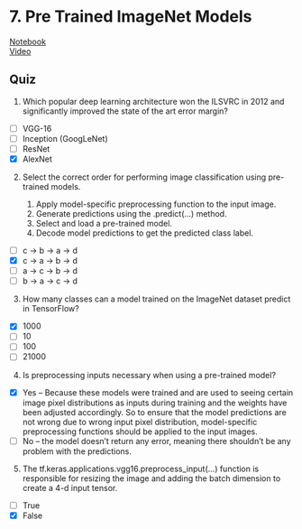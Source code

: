 # 7. Pre Trained ImageNet Models
[Notebook](https://colab.research.google.com/drive/1KDGfFuzILqP8-9UshN6OJ2iNWbMt5eUW)<br>
[Video](https://www.youtube.com/watch?v=VIYnV5zXals)<br>

## Quiz
1. Which popular deep learning architecture won the ILSVRC in 2012 and significantly improved the state of the art error margin?
- [ ] VGG-16
- [ ] Inception (GoogLeNet)
- [ ] ResNet
- [x] AlexNet

2. Select the correct order for performing image classification using pre-trained models.

    1. Apply model-specific preprocessing function to the input image.
    2. Generate predictions using the .predict(...) method.
    3. Select and load a pre-trained model.
    4. Decode model predictions to get the predicted class label.

- [ ] c → b → a → d
- [x] c → a → b → d
- [ ] a → c → b → d
- [ ] b → a → c → d

3. How many classes can a model trained on the ImageNet dataset predict in TensorFlow?
- [x] 1000
- [ ] 10
- [ ] 100
- [ ] 21000

4. Is preprocessing inputs necessary when using a pre-trained model?
- [x] Yes – Because these models were trained and are used to seeing certain image pixel distributions as inputs during training and the weights have been adjusted accordingly. So to ensure that the model predictions are not wrong due to wrong input pixel distribution, model-specific preprocessing functions should be applied to the input images.
- [ ] No – the model doesn’t return any error, meaning there shouldn’t be any problem with the predictions. 

5. The tf.keras.applications.vgg16.preprocess_input(...) function is responsible for resizing the image and adding the batch dimension to create a 4-d input tensor.
- [ ] True
- [x] False 
